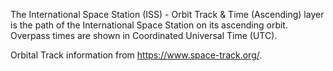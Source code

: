 The International Space Station (ISS) - Orbit Track & Time (Ascending) layer is the path of the International Space Station on its ascending orbit. Overpass times are shown in Coordinated Universal Time (UTC).

Orbital Track information from <https://www.space-track.org/>.
